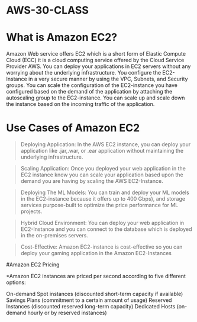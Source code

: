 # AWS-30-CLASS

# What is Amazon EC2?
Amazon Web service offers EC2 which is a short form of Elastic Compute Cloud (ECC) it is a cloud computing service offered by the Cloud Service Provider AWS. You can deploy your applications in EC2 servers without any worrying about the underlying infrastructure. You configure the EC2-Instance in a very secure manner by using the VPC, Subnets, and Security groups. You can scale the configuration of the EC2-instance you have configured based on the demand of the application by attaching the autoscaling group to the EC2-instance. You can scale up and scale down the instance based on the incoming traffic of the application.  


# Use Cases of Amazon EC2
>Deploying Application: In the AWS EC2 instance, you can deploy your application like .jar,.war, or .ear application without maintaining the underlying infrastructure.

>Scaling Application: Once you deployed your web application in the EC2 instance know you can scale your application based upon the demand you are having by scaling the AWS EC2-Instance.

>Deploying The ML Models: You can train and deploy your ML models in the EC2-instance because it offers up to 400 Gbps), and storage services purpose-built to optimize the price performance for ML projects.

>Hybrid Cloud Environment: You can deploy your web application in EC2-Instance and you can connect to the database which is deployed in the on-premises servers.

>Cost-Effective: Amazon EC2-instance is cost-effective so you can deploy your gaming application in the Amazon EC2-Instances


#Amazon EC2 Pricing

*Amazon EC2 instances are priced per second according to five different options:

On-demand
Spot instances (discounted short-term capacity if available)
Savings Plans (commitment to a certain amount of usage)
Reserved Instances (discounted reserved long-term capacity)
Dedicated Hosts (on-demand hourly or by reserved instances)

